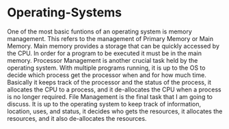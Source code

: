 # Operating-Systems
  One of the most basic funtions of an operating system is memory management. This refers to the management of Primary Memory or Main Memory. Main memory provides a storage that can be quickly accessed by the CPU. In order for a program to be executed it must be in the main memory.
  Processor Management is another crucial task held by the operating system. With multiple programs running, it is up to the OS to decide which process get the processor when and for how much time. Basically it keeps track of the processor and the status of the process, it allocates the CPU to a process, and it de-allocates the CPU when a process is no longer required.
  File Management is the final task that I am going to discuss. It is up to the operating system to keep track of information, location, uses, and status, it decides who gets the resources, it allocates the resources, and it also de-allocates the resources.
